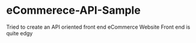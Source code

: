# eCommerece-API-Sample

Tried to create an API oriented front end eCommerce Website
Front end is quite edgy
